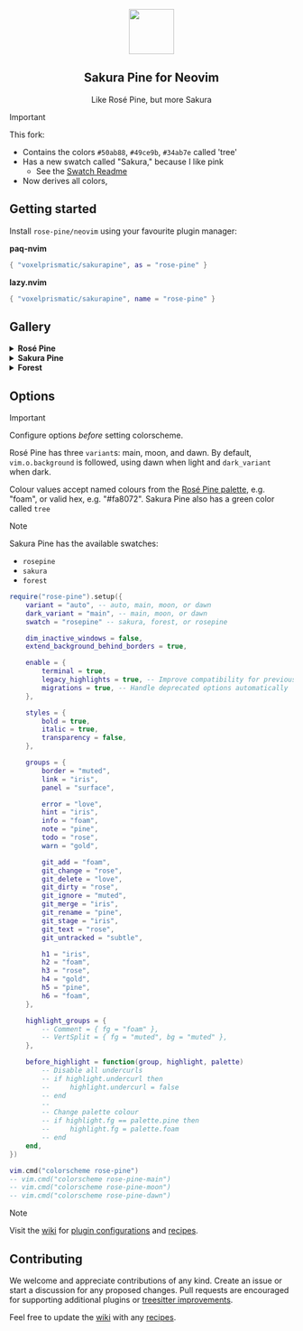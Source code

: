 <p align="center">
    <img src="https://github.com/rose-pine/rose-pine-theme/raw/main/assets/icon.png" width="80" />
    <h2 align="center">Sakura Pine for Neovim</h2>
</p>

<p align="center">Like Rosé Pine, but more Sakura</p>

> [!IMPORTANT]
> This fork:
> - Contains the colors `#50ab88`, `#49ce9b`, `#34ab7e` called 'tree'
> - Has a new swatch called "Sakura," because I like pink
>   - See the [Swatch Readme](/lua/rose-pine/swatch)
> - Now derives all colors,

## Getting started

Install `rose-pine/neovim` using your favourite plugin manager:

**paq-nvim**

```lua
{ "voxelprismatic/sakurapine", as = "rose-pine" }
```

**lazy.nvim**

```lua
{ "voxelprismatic/sakurapine", name = "rose-pine" }
```

## Gallery

<details>
	<summary><b>Rosé Pine</b></summary>

![Rosé Pine with Neovim](https://user-images.githubusercontent.com/1973/163921570-0f577baf-3199-4f09-9779-a7eb9238151a.png)

**Rosé Pine Moon**

![Rosé Pine Moon with Neovim](https://user-images.githubusercontent.com/1973/163921620-d3acd0d2-d227-4d28-a5e8-97ff22e56c6d.png)

**Rosé Pine Dawn**

![Rosé Pine Dawn with Neovim](https://user-images.githubusercontent.com/1973/163921656-644a2db3-c55c-4e89-9bdd-39cdd7a2681b.png)
	
</details>

<details>
    <summary><b>Sakura Pine</b></summary>

![image](https://github.com/user-attachments/assets/18246fd0-f5f6-4863-aa3b-3128454dff7f)
![image](https://github.com/user-attachments/assets/1bcf7ad1-d13b-4ae9-9e7e-da254c326541)
![image](https://github.com/user-attachments/assets/88d8c75d-86c3-4b1a-b78c-2bb88010623a)

</details>

<details>
    <summary><b>Forest</b></summary>

![image](https://github.com/user-attachments/assets/2c9b0b00-6116-41a0-8ba4-802a6aa3dd80)
![image](https://github.com/user-attachments/assets/30b5f597-19d7-4207-b9e4-a27327da5f2b)
![image](https://github.com/user-attachments/assets/8182ed1e-65ee-4095-8250-a2f7e18b906e)


</details>

## Options

> [!IMPORTANT]
> Configure options _before_ setting colorscheme.

Rosé Pine has three `variant`s: main, moon, and dawn. By default, `vim.o.background` is followed, using dawn when light and `dark_variant` when dark.

Colour values accept named colours from the [Rosé Pine palette](https://rosepinetheme.com/palette/ingredients/), e.g. "foam", or valid hex, e.g. "#fa8072".
Sakura Pine also has a green color called `tree`

> [!NOTE]
> Sakura Pine has the available swatches:
> - `rosepine`
> - `sakura`
> - `forest`

```lua
require("rose-pine").setup({
    variant = "auto", -- auto, main, moon, or dawn
    dark_variant = "main", -- main, moon, or dawn
    swatch = "rosepine" -- sakura, forest, or rosepine

    dim_inactive_windows = false,
    extend_background_behind_borders = true,

    enable = {
        terminal = true,
        legacy_highlights = true, -- Improve compatibility for previous versions of Neovim
        migrations = true, -- Handle deprecated options automatically
    },

    styles = {
        bold = true,
        italic = true,
        transparency = false,
    },

    groups = {
        border = "muted",
        link = "iris",
        panel = "surface",

        error = "love",
        hint = "iris",
        info = "foam",
        note = "pine",
        todo = "rose",
        warn = "gold",

        git_add = "foam",
        git_change = "rose",
        git_delete = "love",
        git_dirty = "rose",
        git_ignore = "muted",
        git_merge = "iris",
        git_rename = "pine",
        git_stage = "iris",
        git_text = "rose",
        git_untracked = "subtle",

        h1 = "iris",
        h2 = "foam",
        h3 = "rose",
        h4 = "gold",
        h5 = "pine",
        h6 = "foam",
    },

    highlight_groups = {
        -- Comment = { fg = "foam" },
        -- VertSplit = { fg = "muted", bg = "muted" },
    },

    before_highlight = function(group, highlight, palette)
        -- Disable all undercurls
        -- if highlight.undercurl then
        --     highlight.undercurl = false
        -- end
        --
        -- Change palette colour
        -- if highlight.fg == palette.pine then
        --     highlight.fg = palette.foam
        -- end
    end,
})

vim.cmd("colorscheme rose-pine")
-- vim.cmd("colorscheme rose-pine-main")
-- vim.cmd("colorscheme rose-pine-moon")
-- vim.cmd("colorscheme rose-pine-dawn")
```

> [!NOTE]
> Visit the [wiki](https://github.com/rose-pine/neovim/wiki) for [plugin configurations](https://github.com/rose-pine/neovim/wiki/Plugin-configurations) and [recipes](https://github.com/rose-pine/neovim/wiki/Recipes).

## Contributing

We welcome and appreciate contributions of any kind. Create an issue or start a discussion for any proposed changes. Pull requests are encouraged for supporting additional plugins or [treesitter improvements](https://github.com/nvim-treesitter/nvim-treesitter/blob/master/CONTRIBUTING.md#highlights).

Feel free to update the [wiki](https://github.com/rose-pine/neovim/wiki/) with any [recipes](https://github.com/rose-pine/neovim/wiki/Recipes).

